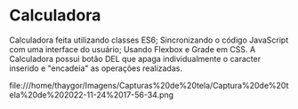 # Calculadora
Calculadora feita utilizando classes ES6; Sincronizando o código JavaScript com uma interface do usuário; Usando Flexbox e Grade em CSS. A Calculadora possui botão DEL que apaga individualmente o caracter inserido e "encadeia" as operações realizadas.

file:///home/thaygor/Imagens/Capturas%20de%20tela/Captura%20de%20tela%20de%202022-11-24%2017-56-34.png
